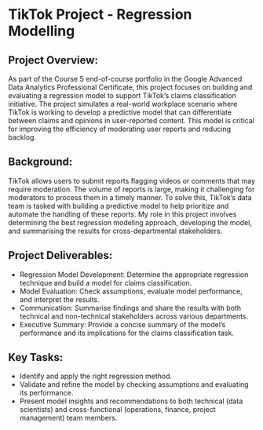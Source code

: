 # TikTok Project - Regression Modelling
## Project Overview:
As part of the Course 5 end-of-course portfolio in the Google Advanced Data Analytics Professional Certificate, this project focuses on building and evaluating a regression model to support TikTok’s claims classification initiative. The project simulates a real-world workplace scenario where TikTok is working to develop a predictive model that can differentiate between claims and opinions in user-reported content. This model is critical for improving the efficiency of moderating user reports and reducing backlog.

## Background:
TikTok allows users to submit reports flagging videos or comments that may require moderation. The volume of reports is large, making it challenging for moderators to process them in a timely manner. To solve this, TikTok’s data team is tasked with building a predictive model to help prioritize and automate the handling of these reports. My role in this project involves determining the best regression modeling approach, developing the model, and summarising the results for cross-departmental stakeholders.

## Project Deliverables:
- Regression Model Development: Determine the appropriate regression technique and build a model for claims classification.
- Model Evaluation: Check assumptions, evaluate model performance, and interpret the results.
- Communication: Summarise findings and share the results with both technical and non-technical stakeholders across various departments.
- Executive Summary: Provide a concise summary of the model’s performance and its implications for the claims classification task.

## Key Tasks:
- Identify and apply the right regression method.
- Validate and refine the model by checking assumptions and evaluating its performance.
- Present model insights and recommendations to both technical (data scientists) and cross-functional (operations, finance, project management) team members.
